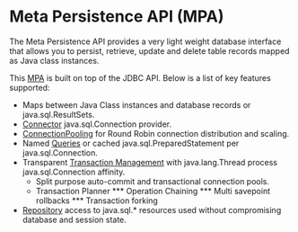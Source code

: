 # Meta Persistence API (MPA)
The Meta Persistence API provides a very light weight database interface that allows you to persist, retrieve, update
and delete table records mapped as Java class instances.

This [MPA](https://github.com/3venthorizon/meta/tree/master/meta-persistence-api/src/main/java/com/devlambda/meta/persistence/MPA.java)
is built on top of the JDBC API. Below is a list of key features supported:

* Maps between Java Class instances and database records or java.sql.ResultSets.
* [Connector](https://github.com/3venthorizon/meta/tree/master/meta-persistence-api/src/main/java/com/devlambda/meta/persistence/Connector.java)
 java.sql.Connection provider.
* [ConnectionPooling](https://github.com/3venthorizon/meta/tree/master/meta-persistence-api/src/main/java/com/devlambda/meta/persistence/ConnectionPool.java)
for Round Robin connection distribution and scaling.
* Named [Queries](https://github.com/3venthorizon/meta/tree/master/meta-persistence-api/src/main/java/com/devlambda/meta/persistence/Query.java)
 or cached java.sql.PreparedStatement per java.sql.Connection.
* Transparent [Transaction Management](https://github.com/3venthorizon/meta/tree/master/meta-persistence-api/src/main/java/com/devlambda/meta/persistence/TransactionManager.java)
with java.lang.Thread process java.sql.Connection affinity.
    * Split purpose auto-commit and transactional connection pools.
    * Transaction Planner 
    *** Operation Chaining
    *** Multi savepoint rollbacks
    *** Transaction forking
* [Repository](https://github.com/3venthorizon/meta/tree/master/meta-persistence-api/src/main/java/com/devlambda/meta/persistence/Repository.java) 
access to java.sql.* resources used without compromising database and session state.
